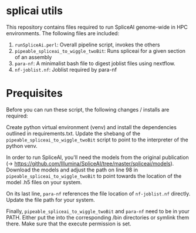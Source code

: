 # splicai utils
This repository contains files required to run SpliceAI genome-wide in HPC environments. The following files are included:

1. ``runSpliceAi.perl``: Overall pipeline script, invokes the others
2. ``pipeable_spliceai_to_wiggle_twoBit``: Runs spliceai for a given section of an assembly
3. ``para-nf``: A minimalist bash file to digest joblist files using nextflow.
4. ``nf-joblist.nf``: Joblist required by para-nf

# Prequisites

Before you can run these script, the following changes / installs are required:

Create python virtual environment (venv) and install the dependencies outlined in requirements.txt. Update the shebang of the ``pipeable_spliceai_to_wiggle_twoBit`` script to point to the interpreter of the python venv. 

In order to run SpliceAI, you'll need the models from the original publication (-> https://github.com/Illumina/SpliceAI/tree/master/spliceai/models). Download the models and adjust the path on line 98 in ``pipeable_spliceai_to_wiggle_twoBit`` to point towards the location of the model .h5 files on your system.

On its last line, `para-nf` references the file location of `nf-joblist.nf` directly. Update the file path for your system.

Finally, ``pipeable_spliceai_to_wiggle_twoBit`` and ``para-nf`` need to be in your PATH. Either put the into the corresponding /bin directories or symlink them there. Make sure that the execute permission is set.
